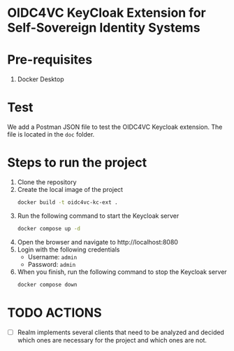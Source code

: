<h1>OIDC4VC KeyCloak Extension for Self-Sovereign Identity Systems</h1>

# Pre-requisites
1. Docker Desktop

# Test

We add a Postman JSON file to test the OIDC4VC Keycloak extension. The file is located in the `doc` folder.

# Steps to run the project

1. Clone the repository
2. Create the local image of the project
    ```bash
    docker build -t oidc4vc-kc-ext .
    ```
3. Run the following command to start the Keycloak server
    ```bash
    docker compose up -d
    ```
4. Open the browser and navigate to http://localhost:8080
5. Login with the following credentials
    - Username: `admin`
    - Password: `admin`
6. When you finish, run the following command to stop the Keycloak server
    ```bash
    docker compose down
    ```

# TODO ACTIONS

- [ ] Realm implements several clients that need to be analyzed and decided which ones are necessary for the project and which ones are not.
